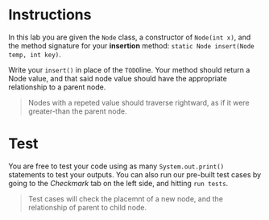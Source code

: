 # Instructions
In this lab you are given the `Node` class, a constructor of `Node(int x)`, and the method signature for your **insertion** method: `static Node insert(Node temp, int key)`.

Write your `insert()` in place of the `TODO`line. Your method should return a Node value, and that said node value should have the appropriate relationship to a parent node.
> Nodes with a repeted value should traverse rightward, as if it were greater-than the parent node. 

# Test
You are free to test your code using as many `System.out.print()` statements to test your outputs. You can also run our pre-built test cases by going to the *Checkmark* tab on the left side, and hitting `run tests`.
> Test cases will check the placemnt of a new node, and the relationship of parent to child node.